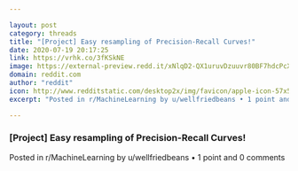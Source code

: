 ```yaml
---

layout: post
category: threads
title: "[Project] Easy resampling of Precision-Recall Curves!"
date: 2020-07-19 20:17:25
link: https://vrhk.co/3fKSkNE
image: https://external-preview.redd.it/xNlqD2-QX1uruvDzuuvr80BF7hdcPcXBk0WLLoQxLzQ.jpg?width=300&height=157.068062827&auto=webp&crop=300:157.068062827,smart&s=ec4157e208635f39417e57e3923e541ab2c6fcc2
domain: reddit.com
author: "reddit"
icon: http://www.redditstatic.com/desktop2x/img/favicon/apple-icon-57x57.png
excerpt: "Posted in r/MachineLearning by u/wellfriedbeans • 1 point and 0 comments"

---
```


### [Project] Easy resampling of Precision-Recall Curves!

Posted in r/MachineLearning by u/wellfriedbeans • 1 point and 0 comments